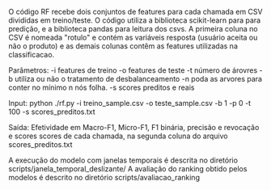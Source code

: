 O código RF recebe dois conjuntos de features para cada chamada em CSV divididas em treino/teste.
O código utiliza a biblioteca scikit-learn para para predição, e a biblioteca
pandas para leitura dos csvs. A primeira coluna no CSV é nomeada "rotulo" e
contém as variáveis resposta (usuário aceita ou não o produto) e as demais colunas
contêm as features utilizadas na classificacao. 

Parâmetros:
-i features de treino
-o features de teste
-t número de árovres
-b utiliza ou não o tratamento de desbalanceamento
-n poda as arvores para conter no mínimo n nós folha.
-s scores preditos e reais

Input:
python ./rf.py -i treino_sample.csv -o teste_sample.csv -b 1 -p 0 -t 100 -s scores_preditos.txt

Saída:
Efetividade em Macro-F1, Micro-F1, F1 binária, precisão e revocação
e scores scores de cada chamada, na segunda coluna do arquivo scores_preditos.txt


A execução do modelo com janelas temporais é descrita no diretório scripts/janela_temporal_deslizante/
A avaliação do ranking obtido pelos modelos é descrito no diretório scripts/avaliacao_ranking